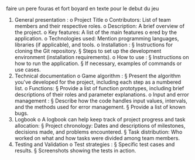 faire un pere fouras et fort boyard en texte pour le debut du jeu
1. General presentation : 
o Project Title 
o Contributors: List of team members and their respective roles. 
o Description: A brief overview of the project. 
o Key features: A list of the main features o ered by the application. 
o Technologies used: Mention programming languages, libraries (if applicable), 
and tools. 
o Installation : 
§ Instructions for cloning the Git repository. 
§ Steps to set up the development environment (installation 
requirements). 
o How to use : 
§ Instructions on how to run the application. 
§ If necessary, examples of commands or use cases. 
2. Technical documentation 
o Game algorithm :
§ Present the algorithm you've developed for the project, including each 
step as a numbered list. 
o Functions: 
§ Provide a list of function prototypes, including brief descriptions of their 
roles and parameter explanations. 
o Input and error management : 
§ Describe how the code handles input values, intervals, and the methods 
used for error management. 
§ Provide a list of known bugs. 
3. Logbook 
o A logbook can help keep track of project progress and task allocation: 
§ Project chronology: Dates and descriptions of milestones, decisions 
made, and problems encountered. 
§ Task distribution: Who worked on what and how tasks were divided 
among team members. 
4. Testing and Validation 
o Test strategies : 
§ Specific test cases and results. 
§ Screenshots showing the tests in action.